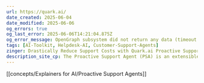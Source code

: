 ```yaml
---
url: https://quark.ai/
date_created: 2025-06-04
date_modified: 2025-06-06
og_errors: true
og_last_error: 2025-06-06T14:21:04.875Z
og_error_message: OpenGraph subsystem did not return any data (timeout or crash).
tags: [AI-Toolkit, Helpdesk-AI, Customer-Support-Agents]
zinger: Drastically Reduce Support Costs with Quark.ai Proactive Support Agent
description_site_cp: The Proactive Support Agent (PSA) is an extensible Gen AI platform that automates support processes to resolve Enterprise Support tickets rapidly, with minimal involvement from the support staff.
---
```


[[concepts/Explainers for AI/Proactive Support Agents]]
